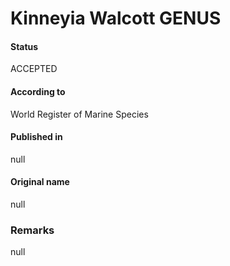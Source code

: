 # Kinneyia Walcott GENUS

#### Status
ACCEPTED

#### According to
World Register of Marine Species

#### Published in
null

#### Original name
null

### Remarks
null